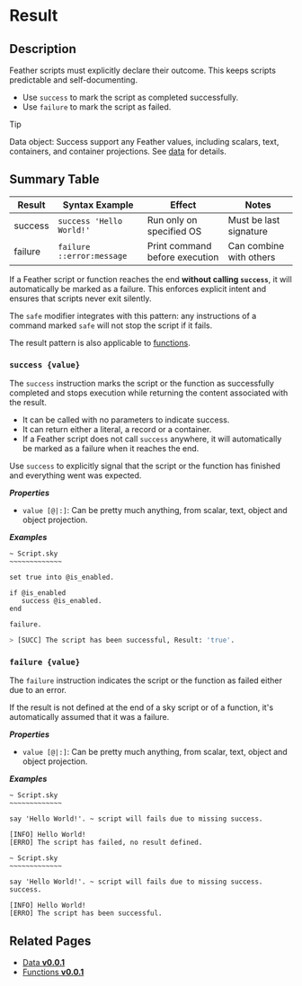 # Result

## Description

Feather scripts must explicitly declare their outcome. This keeps scripts predictable and self-documenting.

- Use `success` to mark the script as completed successfully.
- Use `failure` to mark the script as failed.

> [!Tip]
>
> Data object: Success support any Feather values, including scalars, text, containers, and container projections. See [data](./data-0.0.1.md) for details.

## Summary Table

| Result  | Syntax Example            | Effect                         | Notes                   |
| ------- | ------------------------- | ------------------------------ | ----------------------- |
| success | `success 'Hello World!'`  | Run only on specified OS       | Must be last signature  |
| failure | `failure ::error:message` | Print command before execution | Can combine with others |

If a Feather script or function reaches the end **without calling `success`**, it will automatically be marked as a failure. This enforces explicit intent and ensures that scripts never exit silently.

The `safe` modifier integrates with this pattern: any instructions of a command marked `safe` will not stop the script if it fails.

The result pattern is also applicable to [functions](./functions.md).

### `success {value}`

The `success` instruction marks the script or the function as successfully completed and stops execution while returning the content associated with the result.

- It can be called with no parameters to indicate success.
- It can return either a literal, a record or a container.
- If a Feather script does not call `success` anywhere, it will automatically be marked as a failure when it reaches the end.

Use `success` to explicitly signal that the script or the function has finished and everything went was expected.

**_Properties_**

- `value [@|:]`: Can be pretty much anything, from scalar, text, object and object projection.

**_Examples_**

```sky
~ Script.sky
~~~~~~~~~~~~~

set true into @is_enabled.

if @is_enabled
   success @is_enabled.
end

failure.
```

```bash
> [SUCC] The script has been successful, Result: 'true'.
```

### `failure {value}`

The `failure` instruction indicates the script or the function as failed either due to an error.

If the result is not defined at the end of a sky script or of a function, it's automatically assumed that it was a failure.

**_Properties_**

- `value [@|:]`: Can be pretty much anything, from scalar, text, object and object projection.

**_Examples_**

```sky
~ Script.sky
~~~~~~~~~~~~~

say 'Hello World!'. ~ script will fails due to missing success.
```

```text
[INFO] Hello World!
[ERRO] The script has failed, no result defined.
```

```sky
~ Script.sky
~~~~~~~~~~~~~

say 'Hello World!'. ~ script will fails due to missing success.
success.
```

```text
[INFO] Hello World!
[ERRO] The script has been successful.
```

## Related Pages

- [Data **v0.0.1**](../data-0.0.1.md)
- [Functions **v0.0.1**](../functions-0.0.1.md)
